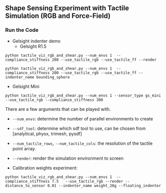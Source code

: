 ## Shape Sensing Experiment with Tactile Simulation (RGB and Force-Field)

### Run the Code


- Gelsight indenter demo
  - Gelsight R1.5
```commandline
python tactile_viz_rgb_and_shear.py --num_envs 1  --compliance_stiffness 200 --use_tactile_rgb --use_tactile_ff --render

python tactile_viz_rgb_and_shear.py --num_envs 1  --compliance_stiffness 200 --use_tactile_rgb --use_tactile_ff --indenter_name bounding_sphere
```
  - Gelsight Mini
```commandline
python tactile_viz_rgb_and_shear.py --num_envs 1 --sensor_type gs_mini --use_tactile_rgb --compliance_stiffness 300
```

There are a few arguments that can be played with.
- `--num_envs`: determine the number of parallel environments to create
- `--sdf_tool`: determine which sdf tool to use, can be chosen from [analytical, physx, trimesh, pysdf]
- `--num_tactile_rows`, `--num_tactile_cols`: the resolution of the tactile point array.
- `--render`: render the simulation environment to screen


- Calibration weights experiment:

```commandline
python tactile_viz_rgb_and_shear.py --num_envs 1  --compliance_stiffness 7.5   --use_tactile_rgb --render --distance_to_sensor 0.01 --indenter_name weight_20g --floating_indenter
```
